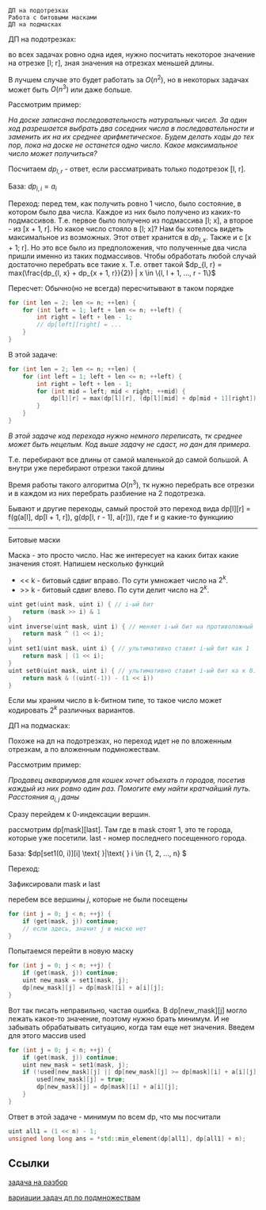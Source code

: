 ```
ДП на подотрезках
Работа с битовыми масками
ДП на подмасках
```

ДП на подотрезках:

во всех задачах ровно одна идея, нужно посчитать некоторое значение на отрезке [l; r], зная значения на отрезках меньшей длины.

В лучшем случае это будет работать за $O(n^2)$, но в некоторых задачах может быть $O(n^3)$ или даже больше.

Рассмотрим пример:

_На доске записана последовательность натуральных чисел. За один ход разрешается выбрать два соседних числа в последовательности и заменить их на их среднее арифметическое. Будем делать ходы до тех пор, пока на доске не останется одно число. Какое максимальное число может получиться?_

Посчитаем $dp_{l, r}$ - ответ, если рассматривать только подотрезок [l, r]. 

База: $dp_{i, i} = a_i$

Переход: перед тем, как получить ровно 1 число, было состояние, в котором было два числа. Каждое из них было получено из каких-то подмассивов. Т.е. первое было получено из подмассива [l; x], а второе - из [x + 1, r]. Но какое число стояло в [l; x]? Нам бы хотелось видеть максимальное из возможных. Этот ответ хранится в $dp_{l, x}$. Также и с [x + 1; r]. Но это все было из предположения, что полученные два числа пришли именно из таких подмассивов. Чтобы обработать любой случай достаточно перебрать все такие x. Т.е. ответ такой $dp_{l, r} = max(\frac{dp_{l, x} + dp_{x + 1, r}}{2}) | x \in \{l, l + 1, ..., r - 1\}$

Пересчет: Обычно(но не всегда) пересчитывают в таком порядке

```c++
for (int len = 2; len <= n; ++len) {
    for (int left = 1; left + len <= n; ++left) {
        int right = left + len - 1;
        // dp[left][right] = ...
    }
}
```

В этой задаче:

```c++
for (int len = 2; len <= n; ++len) {
    for (int left = 1; left + len <= n; ++left) {
        int right = left + len - 1;
        for (int mid = left; mid < right; ++mid) {
            dp[l][r] = max(dp[l][r], (dp[l][mid] + dp[mid + 1][right]) / 2);
        }
    }
}
```

_В этой задаче код перехода нужно немного переписать, тк среднее может быть нецелым. Код выше задачу не сдаст, но дан для примера._

Т.е. перебирают все длины от самой маленькой до самой большой. А внутри уже перебирают отрезки такой длины

Время работы такого алгоритма $O(n^3)$, тк нужно перебрать все отрезки и в каждом из них перебрать разбиение на 2 подотрезка.

Бывают и другие переходы, самый простой это переход вида dp[l][r] = f(g(a[l], dp[l + 1, r]), g(dp[l, r - 1], a[r])), где f и g какие-то функциию

-------------

Битовые маски

Маска - это просто число. Нас же интересует на каких битах какие значения стоят. Напишем несколько функций

* $\text{<< k}$ - битовый сдвиг вправо. По сути умножает число на $2^k$.
* $\text{>> k}$ - битовый сдвиг влево. По сути делит число на $2^k$.

```c++
uint get(uint mask, uint i) { // i-ый бит
    return (mask >> i) & 1
}
uint inverse(uint mask, uint i) { // меняет i-ый бит на противоложный
    return mask ^ (1 << i);
}
uint set1(uint mask, uint i) { // ультимативно ставит i-ый бит как 1
    return mask | (1 << i);
}
uint set0(uint mask, uint i) { // ультимативно ставит i-ый бит ка к 0. Можно намного лучше
    return mask & ((uint(-1)) - (1 << i))
}
```

Если мы храним число в k-битном типе, то такое число может кодировать $2^k$ различных вариантов.


ДП на подмасках:

Похоже на дп на подотрезках, но переход идет не по вложенным отрезкам, а по вложенным  подмножествам.

Рассмотрим пример:

_Продавец аквариумов для кошек хочет объехать n городов, посетив каждый из них ровно один раз. Помогите ему найти кратчайший путь. Расстояния $a_{i, j}$ даны_

Сразу перейдем к 0-индексации вершин.

рассмотрим dp[mask][last]. Там где в mask стоят 1, это те города, которые уже посетили. last - номер последнего посещенного города.

База: $dp[set1(0, i)][i] \text{  }|\text{  } i \in \{1, 2, ..., n\} $

Переход:

Зафиксировали mask и last

перебем все вершины $j$, которые не были посещены

```c++
for (int j = 0; j < n; ++j) {
    if (get(mask, j)) continue;
    // если здесь, значит j в маске нет
}
```
Попытаемся перейти в новую маску

```c++
for (int j = 0; j < n; ++j) {
    if (get(mask, j)) continue;
    uint new_mask = set1(mask, j);
    dp[new_mask][j] = dp[mask][i] + a[i][j];
}
```

Вот так писать неправильно, частая ошибка. В dp[new_mask][j] могло лежать какое-то значение, поэтому нужно брать минимум. И не забывать обрабатывать ситуацию, когда там еще нет значения. Введем для этого массив used

```c++
for (int j = 0; j < n; ++j) {
    if (get(mask, j)) continue;
    uint new_mask = set1(mask, j);
    if (!used[new_mask][j] || dp[new_mask][j] >= dp[mask][i] + a[i][j]) {
        used[new_mask][j] = true;
        dp[new_mask][j] = dp[mask][i] + a[i][j];
    }
}
```


Ответ в этой задаче - минимум по всем dp, что мы посчитали

```c++
uint all1 = (1 << n) - 1;
unsigned long long ans = *std::min_element(dp[all1], dp[all1] + n);
```

## Ссылки

[задача на разбор](https://habr.com/ru/articles/112386/)

[вариации задач дп по подмножествам](https://codeforces.com/blog/entry/337?locale=ru)
